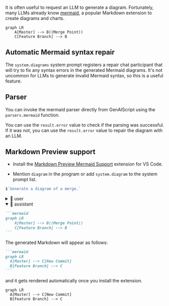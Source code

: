 It is often useful to request an LLM to generate a diagram. Fortunately,
many LLMs already know [mermaid](https://mermaid.js.org/), a popular Markdown extension
to create diagrams and charts.

```mermaid
graph LR
    A[Master] --> B((Merge Point))
    C[Feature Branch] --> B
```

## Automatic Mermaid syntax repair

The `system.diagrams` system prompt registers a repair chat participant that will try to fix any syntax errors in the generated Mermaid diagrams. It's not uncommon for LLMs to generate invalid Mermaid syntax, so this is a useful feature.

## Parser

You can invoke the mermaid parser directly
from GenAIScript using the `parsers.mermaid` function.

You can use the `result.error` value to check if the parsing was successful. If it was not, you can use the `result.error` value to repair the diagram with an LLM.

## Markdown Preview support

- Install the [Markdown Preview Mermaid Support](https://marketplace.visualstudio.com/items?itemName=bierner.markdown-mermaid) extension for VS Code.

- Mention `diagram` in the program or add `system.diagram` to the system prompt list.

```js
$`Generate a diagram of a merge.`
```

<!-- genaiscript output start -->

<details>
<summary>👤 user</summary>

```markdown wrap
Generate a diagram of a merge.
```

</details>

<details open>
<summary>🤖 assistant </summary>

````markdown wrap
```mermaid
graph LR
    A[Master] --> B((Merge Point))
    C[Feature Branch] --> B
```
````

</details>

<!-- genaiscript output end -->

The generated Markdown will appear as follows:

````markdown
```mermaid
graph LR
  A[Master] --> C[New Commit]
  B[Feature Branch] --> C
```
````

and it gets rendered automatically once you install the extension.

```mermaid
graph LR
  A[Master] --> C[New Commit]
  B[Feature Branch] --> C
```